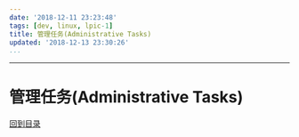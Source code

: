 ```yaml
---
date: '2018-12-11 23:23:48'
tags: [dev, linux, lpic-1]
title: 管理任务(Administrative Tasks)
updated: '2018-12-13 23:30:26'
...
```

---
# 管理任务(Administrative Tasks)
<!-- MarkdownTOC -->

<!-- /MarkdownTOC -->
[回到目录](../index.md)

